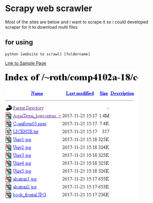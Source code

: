 # Scrapy web scrawler
<p> Most of the sites are below and i want to scrape it so i could developed scraper for it to download multi files</p>

## for using    
    python [website to scrawl] [foldername]
	

[Link to Sample Page](http://people.scs.carleton.ca/~roth/comp4102a-18/comp4102a-18-DVD/PythonComputerVision/pcv_data/data/)

![alt text](https://github.com/Maxwell-sDaemon/ScrapyForUniversity/blob/master/samplesiteimage/site.png)
